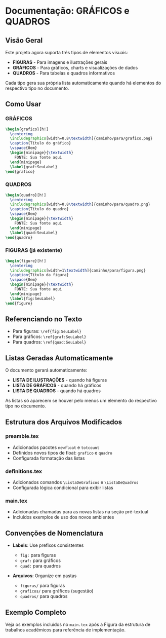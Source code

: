 # Documentação: GRÁFICOS e QUADROS

## Visão Geral

Este projeto agora suporta três tipos de elementos visuais:
- **FIGURAS** - Para imagens e ilustrações gerais
- **GRÁFICOS** - Para gráficos, charts e visualizações de dados
- **QUADROS** - Para tabelas e quadros informativos

Cada tipo gera sua própria lista automaticamente quando há elementos do respectivo tipo no documento.

## Como Usar

### GRÁFICOS

```latex
\begin{grafico}[h!]
  \centering
  \includegraphics[width=0.8\textwidth]{caminho/para/grafico.png}
  \caption{Título do gráfico}
  \vspace{0em}
  \begin{minipage}{\textwidth}
    FONTE: Sua fonte aqui
  \end{minipage}
  \label{graf:SeuLabel}
\end{grafico}
```

### QUADROS

```latex
\begin{quadro}[h!]
  \centering
  \includegraphics[width=0.8\textwidth]{caminho/para/quadro.png}
  \caption{Título do quadro}
  \vspace{0em}
  \begin{minipage}{\textwidth}
    FONTE: Sua fonte aqui
  \end{minipage}
  \label{quad:SeuLabel}
\end{quadro}
```

### FIGURAS (já existente)

```latex
\begin{figure}[h!]
  \centering
  \includegraphics[width=1\textwidth]{caminho/para/figura.png}
  \caption{Título da figura}
  \vspace{0em}
  \begin{minipage}{\textwidth}
    FONTE: Sua fonte aqui
  \end{minipage}
  \label{fig:SeuLabel}
\end{figure}
```

## Referenciando no Texto

- Para figuras: `\ref{fig:SeuLabel}`
- Para gráficos: `\ref{graf:SeuLabel}`
- Para quadros: `\ref{quad:SeuLabel}`

## Listas Geradas Automaticamente

O documento gerará automaticamente:
- **LISTA DE ILUSTRAÇÕES** - quando há figuras
- **LISTA DE GRÁFICOS** - quando há gráficos
- **LISTA DE QUADROS** - quando há quadros

As listas só aparecem se houver pelo menos um elemento do respectivo tipo no documento.

## Estrutura dos Arquivos Modificados

### preamble.tex
- Adicionados pacotes `newfloat` e `totcount`
- Definidos novos tipos de float: `grafico` e `quadro`
- Configurada formatação das listas

### definitions.tex
- Adicionados comandos `\ListaDeGraficos` e `\ListaDeQuadros`
- Configurada lógica condicional para exibir listas

### main.tex
- Adicionadas chamadas para as novas listas na seção pré-textual
- Incluídos exemplos de uso dos novos ambientes

## Convenções de Nomenclatura

- **Labels**: Use prefixos consistentes
  - `fig:` para figuras
  - `graf:` para gráficos  
  - `quad:` para quadros

- **Arquivos**: Organize em pastas
  - `figuras/` para figuras
  - `graficos/` para gráficos (sugestão)
  - `quadros/` para quadros

## Exemplo Completo

Veja os exemplos incluídos no `main.tex` após a Figura da estrutura de trabalhos acadêmicos para referência de implementação.
